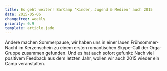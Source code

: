 ```yaml
---
title: Es geht weiter! BarCamp 'Kinder, Jugend & Medien' auch 2015
date: 2015-05-06
changefreq: weekly
priority: 0.9
template: article.jade
---
```


Andere machen Sommerpause, wir haben uns in einer lauen Frühsommer-Nacht im Kerzenschein zu einem ersten romantischen Skype-Call der Orga-Gruppe zusammen gefunden. Und es hat auch sofort gefunkt: Nach viel positivem Feedback aus dem letzten Jahr, wollen wir auch 2015 wieder ein Camp veranstalten.

